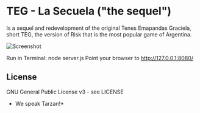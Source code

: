 TEG - La Secuela ("the sequel")
===

Is a sequel and redevelopment of the original
Tenes Emapandas Graciela, short TEG,
the version of Risk that is the most popular game of Argentina.


![Screenshot](https://raw.githubusercontent.com/wfx/W3TEG/master/view/img/preview.png)


Run in Terminal: node server.js
Point your browser to http://127.0.0.1:8080/


## License ##

GNU General Public License v3 - see LICENSE


* We speak Tarzan!*
